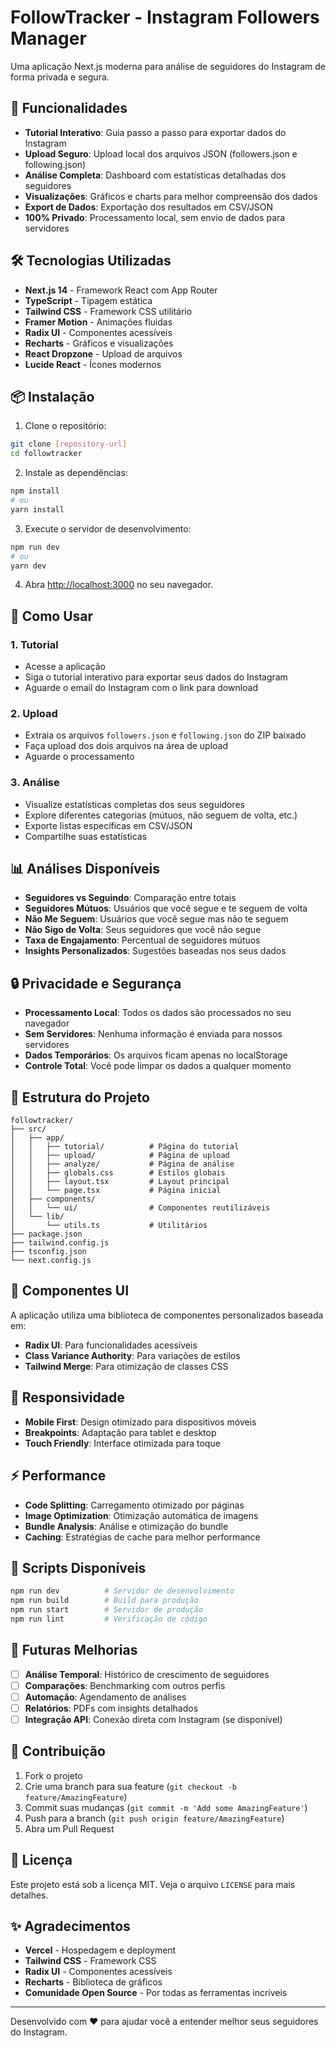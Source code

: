 # FollowTracker - Instagram Followers Manager

Uma aplicação Next.js moderna para análise de seguidores do Instagram de forma privada e segura.

## 🚀 Funcionalidades

- **Tutorial Interativo**: Guia passo a passo para exportar dados do Instagram
- **Upload Seguro**: Upload local dos arquivos JSON (followers.json e following.json)
- **Análise Completa**: Dashboard com estatísticas detalhadas dos seguidores
- **Visualizações**: Gráficos e charts para melhor compreensão dos dados
- **Export de Dados**: Exportação dos resultados em CSV/JSON
- **100% Privado**: Processamento local, sem envio de dados para servidores

## 🛠️ Tecnologias Utilizadas

- **Next.js 14** - Framework React com App Router
- **TypeScript** - Tipagem estática
- **Tailwind CSS** - Framework CSS utilitário
- **Framer Motion** - Animações fluidas
- **Radix UI** - Componentes acessíveis
- **Recharts** - Gráficos e visualizações
- **React Dropzone** - Upload de arquivos
- **Lucide React** - Ícones modernos

## 📦 Instalação

1. Clone o repositório:

```bash
git clone [repository-url]
cd followtracker
```

2. Instale as dependências:

```bash
npm install
# ou
yarn install
```

3. Execute o servidor de desenvolvimento:

```bash
npm run dev
# ou
yarn dev
```

4. Abra [http://localhost:3000](http://localhost:3000) no seu navegador.

## 🎯 Como Usar

### 1. Tutorial

- Acesse a aplicação
- Siga o tutorial interativo para exportar seus dados do Instagram
- Aguarde o email do Instagram com o link para download

### 2. Upload

- Extraia os arquivos `followers.json` e `following.json` do ZIP baixado
- Faça upload dos dois arquivos na área de upload
- Aguarde o processamento

### 3. Análise

- Visualize estatísticas completas dos seus seguidores
- Explore diferentes categorias (mútuos, não seguem de volta, etc.)
- Exporte listas específicas em CSV/JSON
- Compartilhe suas estatísticas

## 📊 Análises Disponíveis

- **Seguidores vs Seguindo**: Comparação entre totais
- **Seguidores Mútuos**: Usuários que você segue e te seguem de volta
- **Não Me Seguem**: Usuários que você segue mas não te seguem
- **Não Sigo de Volta**: Seus seguidores que você não segue
- **Taxa de Engajamento**: Percentual de seguidores mútuos
- **Insights Personalizados**: Sugestões baseadas nos seus dados

## 🔒 Privacidade e Segurança

- **Processamento Local**: Todos os dados são processados no seu navegador
- **Sem Servidores**: Nenhuma informação é enviada para nossos servidores
- **Dados Temporários**: Os arquivos ficam apenas no localStorage
- **Controle Total**: Você pode limpar os dados a qualquer momento

## 📁 Estrutura do Projeto

```
followtracker/
├── src/
│   ├── app/
│   │   ├── tutorial/          # Página do tutorial
│   │   ├── upload/            # Página de upload
│   │   ├── analyze/           # Página de análise
│   │   ├── globals.css        # Estilos globais
│   │   ├── layout.tsx         # Layout principal
│   │   └── page.tsx           # Página inicial
│   ├── components/
│   │   └── ui/                # Componentes reutilizáveis
│   └── lib/
│       └── utils.ts           # Utilitários
├── package.json
├── tailwind.config.js
├── tsconfig.json
└── next.config.js
```

## 🎨 Componentes UI

A aplicação utiliza uma biblioteca de componentes personalizados baseada em:

- **Radix UI**: Para funcionalidades acessíveis
- **Class Variance Authority**: Para variações de estilos
- **Tailwind Merge**: Para otimização de classes CSS

## 📱 Responsividade

- **Mobile First**: Design otimizado para dispositivos móveis
- **Breakpoints**: Adaptação para tablet e desktop
- **Touch Friendly**: Interface otimizada para toque

## ⚡ Performance

- **Code Splitting**: Carregamento otimizado por páginas
- **Image Optimization**: Otimização automática de imagens
- **Bundle Analysis**: Análise e otimização do bundle
- **Caching**: Estratégias de cache para melhor performance

## 🔧 Scripts Disponíveis

```bash
npm run dev          # Servidor de desenvolvimento
npm run build        # Build para produção
npm run start        # Servidor de produção
npm run lint         # Verificação de código
```

## 🌟 Futuras Melhorias

- [ ] **Análise Temporal**: Histórico de crescimento de seguidores
- [ ] **Comparações**: Benchmarking com outros perfis
- [ ] **Automação**: Agendamento de análises
- [ ] **Relatórios**: PDFs com insights detalhados
- [ ] **Integração API**: Conexão direta com Instagram (se disponível)

## 🤝 Contribuição

1. Fork o projeto
2. Crie uma branch para sua feature (`git checkout -b feature/AmazingFeature`)
3. Commit suas mudanças (`git commit -m 'Add some AmazingFeature'`)
4. Push para a branch (`git push origin feature/AmazingFeature`)
5. Abra um Pull Request

## 📄 Licença

Este projeto está sob a licença MIT. Veja o arquivo `LICENSE` para mais detalhes.

## ✨ Agradecimentos

- **Vercel** - Hospedagem e deployment
- **Tailwind CSS** - Framework CSS
- **Radix UI** - Componentes acessíveis
- **Recharts** - Biblioteca de gráficos
- **Comunidade Open Source** - Por todas as ferramentas incríveis

---

Desenvolvido com ❤️ para ajudar você a entender melhor seus seguidores do Instagram.
